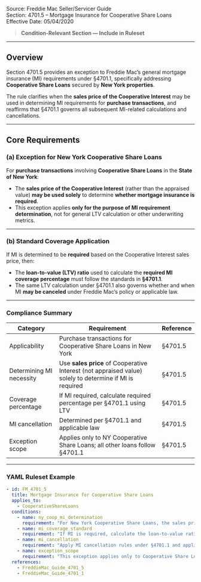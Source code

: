 Source: Freddie Mac Seller/Servicer Guide  
Section: 4701.5 – Mortgage Insurance for Cooperative Share Loans  
Effective Date: 05/04/2020  

> **Condition-Relevant Section — Include in Ruleset**

---

## Overview  

Section 4701.5 provides an exception to Freddie Mac’s general mortgage insurance (MI) requirements under §4701.1, specifically addressing **Cooperative Share Loans** secured by **New York properties**.  

The rule clarifies when the **sales price of the Cooperative Interest** may be used in determining MI requirements for **purchase transactions**, and reaffirms that §4701.1 governs all subsequent MI-related calculations and cancellations.

---

## Core Requirements  

### (a) Exception for New York Cooperative Share Loans  

For **purchase transactions** involving **Cooperative Share Loans** in the **State of New York**:  

- The **sales price of the Cooperative Interest** (rather than the appraised value) **may be used solely** to determine **whether mortgage insurance is required**.  
- This exception applies **only for the purpose of MI requirement determination**, not for general LTV calculation or other underwriting metrics.  

---

### (b) Standard Coverage Application  

If MI is determined to be **required** based on the Cooperative Interest sales price, then:  

- The **loan-to-value (LTV) ratio** used to calculate the **required MI coverage percentage** must follow the standards in **§4701.1**.  
- The same LTV calculation under §4701.1 also governs whether and when MI **may be canceled** under Freddie Mac’s policy or applicable law.  

---

### Compliance Summary  

| Category | Requirement | Reference |
|-----------|--------------|------------|
| Applicability | Purchase transactions for Cooperative Share Loans in New York | §4701.5 |
| Determining MI necessity | Use **sales price** of Cooperative Interest (not appraised value) solely to determine if MI is required | §4701.5 |
| Coverage percentage | If MI required, calculate required percentage per §4701.1 using LTV | §4701.5 |
| MI cancellation | Determined per §4701.1 and applicable law | §4701.5 |
| Exception scope | Applies only to NY Cooperative Share Loans; all other loans follow §4701.1 | §4701.5 |

---

### YAML Ruleset Example  

```yaml
- id: FM_4701_5
  title: Mortgage Insurance for Cooperative Share Loans
  applies_to:
    - CooperativeShareLoans
  conditions:
    - name: ny_coop_mi_determination
      requirement: "For New York Cooperative Share Loans, the sales price of the Cooperative Interest may be used solely to determine whether mortgage insurance is required for purchase transactions."
    - name: mi_coverage_standard
      requirement: "If MI is required, calculate the loan-to-value ratio and required MI coverage percentage per §4701.1."
    - name: mi_cancellation
      requirement: "Apply MI cancellation rules under §4701.1 and applicable law."
    - name: exception_scope
      requirement: "This exception applies only to Cooperative Share Loans secured by New York properties; all others follow §4701.1 requirements."
  references:
    - FreddieMac_Guide_4701_5
    - FreddieMac_Guide_4701_1
